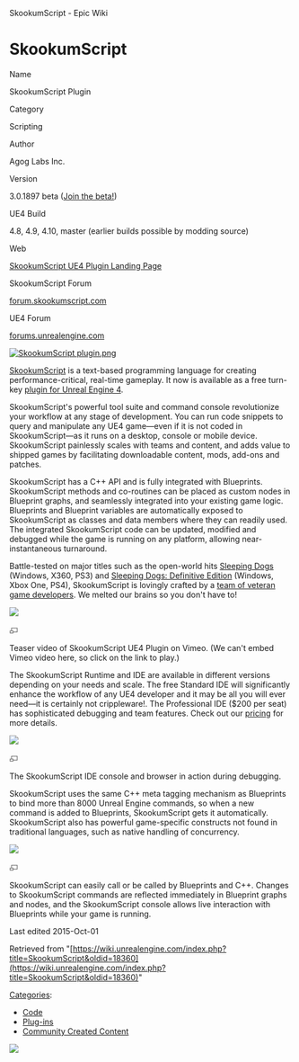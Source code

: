 SkookumScript - Epic Wiki                    

SkookumScript
=============

Name

SkookumScript Plugin

Category

Scripting

Author

Agog Labs Inc.

Version

3.0.1897 beta ([Join the beta!](http://forum.skookumscript.com/t/join-the-closed-beta/167))

UE4 Build

4.8, 4.9, 4.10, master (earlier builds possible by modding source)

Web

[SkookumScript UE4 Plugin Landing Page](http://skookumscript.com/unreal)

SkookumScript Forum

[forum.skookumscript.com](http://forum.skookumscript.com)

UE4 Forum

[forums.unrealengine.com](https://forums.unrealengine.com/showthread.php?25379-SkookumScript-Plug-in)

[![SkookumScript plugin.png](https://d26ilriwvtzlb.cloudfront.net/3/30/SkookumScript_plugin.png)](http://skookumscript.com/unreal/)

[SkookumScript](http://skookumscript.com/) is a text-based programming language for creating performance-critical, real-time gameplay. It now is available as a free turn-key [plugin for Unreal Engine 4](http://skookumscript.com/unreal/).

SkookumScript's powerful tool suite and command console revolutionize your workflow at any stage of development. You can run code snippets to query and manipulate any UE4 game—even if it is not coded in SkookumScript—as it runs on a desktop, console or mobile device. SkookumScript painlessly scales with teams and content, and adds value to shipped games by facilitating downloadable content, mods, add-ons and patches.

SkookumScript has a C++ API and is fully integrated with Blueprints. SkookumScript methods and co-routines can be placed as custom nodes in Blueprint graphs, and seamlessly integrated into your existing game logic. Blueprints and Blueprint variables are automatically exposed to SkookumScript as classes and data members where they can readily used. The integrated SkookumScript code can be updated, modified and debugged while the game is running on any platform, allowing near-instantaneous turnaround.

Battle-tested on major titles such as the open-world hits [Sleeping Dogs](http://skookumscript.com/about/#sleeping-dogs) (Windows, X360, PS3) and [Sleeping Dogs: Definitive Edition](https://www.youtube.com/watch?v=XvESN76BUe4) (Windows, Xbox One, PS4), SkookumScript is lovingly crafted by a [team of veteran game developers](http://skookumscript.com/about/team/). We melted our brains so you don't have to!

[![](https://d3ar1piqh1oeli.cloudfront.net/8/85/SkookumScript_screenshot_1.jpg/940px-SkookumScript_screenshot_1.jpg)](https://vimeo.com/133828708)

[![](/skins/common/images/magnify-clip.png)](/File:SkookumScript_screenshot_1.jpg "Enlarge")

Teaser video of SkookumScript UE4 Plugin on Vimeo. (We can't embed Vimeo video here, so click on the link to play.)

The SkookumScript Runtime and IDE are available in different versions depending on your needs and scale. The free Standard IDE will significantly enhance the workflow of any UE4 developer and it may be all you will ever need—it is certainly not crippleware!. The Professional IDE ($200 per seat) has sophisticated debugging and team features. Check out our [pricing](http://skookumscript.com/about/pricing/) for more details.

[![](https://d3ar1piqh1oeli.cloudfront.net/8/89/SkookumScript_screenshot_2.jpg/940px-SkookumScript_screenshot_2.jpg)](/File:SkookumScript_screenshot_2.jpg)

[![](/skins/common/images/magnify-clip.png)](/File:SkookumScript_screenshot_2.jpg "Enlarge")

The SkookumScript IDE console and browser in action during debugging.

SkookumScript uses the same C++ meta tagging mechanism as Blueprints to bind more than 8000 Unreal Engine commands, so when a new command is added to Blueprints, SkookumScript gets it automatically. SkookumScript also has powerful game-specific constructs not found in traditional languages, such as native handling of concurrency.

[![](https://d3ar1piqh1oeli.cloudfront.net/2/23/SkookumScript_screenshot_3.jpg/940px-SkookumScript_screenshot_3.jpg)](/File:SkookumScript_screenshot_3.jpg)

[![](/skins/common/images/magnify-clip.png)](/File:SkookumScript_screenshot_3.jpg "Enlarge")

SkookumScript can easily call or be called by Blueprints and C++. Changes to SkookumScript commands are reflected immediately in Blueprint graphs and nodes, and the SkookumScript console allows live interaction with Blueprints while your game is running.

Last edited 2015-Oct-01

Retrieved from "[https://wiki.unrealengine.com/index.php?title=SkookumScript&oldid=18360](https://wiki.unrealengine.com/index.php?title=SkookumScript&oldid=18360)"

[Categories](/Special:Categories "Special:Categories"):

*   [Code](/Category:Code "Category:Code")
*   [Plug-ins](/Category:Plug-ins "Category:Plug-ins")
*   [Community Created Content](/Category:Community_Created_Content "Category:Community Created Content")

  ![](https://tracking.unrealengine.com/track.png)